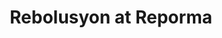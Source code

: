 ---
title: Rebolusyon at Reporma
description: Sa El Filibusterismo, inilarawan ni Rizal ang isang nabigong himagsikan. Sa kasalukuyang araw, may ihahandog pa ba ang paghihimagsik?
image:

# Badge style
style:
    background: "#880808"
    color: "#fff"
---